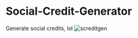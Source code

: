 # Social-Credit-Generator
Generate social credits, lol
![screditgen](https://github.com/BXn4/Social-Credit-Generator/assets/78733248/1c31f866-4837-4c42-95f7-f75778d8e18f)
